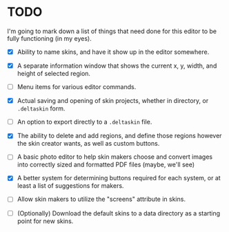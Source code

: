 # TODO
I'm going to mark down a list of things that need done for this editor to be fully functioning
(in my eyes).

- [X] Ability to name skins, and have it show up in the editor somewhere.
- [X] A separate information window that shows the current x, y, width, and height of selected region.
- [ ] Menu items for various editor commands.
- [X] Actual saving and opening of skin projects, whether in directory, or `.deltaskin` form.
- [ ] An option to export directly to a `.deltaskin` file.
- [X] The ability to delete and add regions, and define those regions however the skin creator wants, as well as custom buttons.
- [ ] A basic photo editor to help skin makers choose and convert images into correctly sized and formatted PDF files (maybe, we'll see)
- [X] A better system for determining buttons required for each system, or at least a list of suggestions for makers.
- [ ] Allow skin makers to utilize the "screens" attribute in skins.
- [ ] (Optionally) Download the default skins to a data directory as a starting point for new skins.

